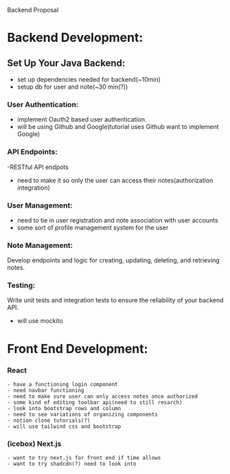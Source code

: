 Backend Proposal

# Backend Development:

## Set Up Your Java Backend:

- set up dependencies needed for backend(~10min)
- setup db for user and note(~30 min(?))


### User Authentication:
- implement Oauth2 based user authentication.
- will be using Github and Google(tutorial uses Github want to implement Google)


### API Endpoints:
-RESTful API endpots
- need to make it so only the user can access their notes(authorization integration)

### User Management:
- need to tie in user registration and note association with user accounts
- some sort of profile management system for the user

### Note Management:

Develop endpoints and logic for creating, updating, deleting, and retrieving notes.


### Testing:

Write unit tests and integration tests to ensure the reliability of your backend API.
 - will use mockito

# Front End Development:

### React
 
    - have a functioning login component
    - need navbar functioning
    - need to make sure user can only access notes once authorized
    - some kind of editing toolbar api(need to still resarch)
    - look into bootstrap rows and column
    - need to see variations of organizing components
    - notion clone tutorials(?)
    - will use tailwind css and bootstrap

### (icebox) Next.js
    - want to try next.js for front end if time allows
    - want to try shadcdn(?) need to look into